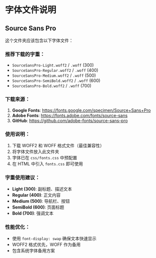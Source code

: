 # 字体文件说明

## Source Sans Pro

这个文件夹应该包含以下字体文件：

### 推荐下载的字重：
- `SourceSansPro-Light.woff2` / `.woff` (300)
- `SourceSansPro-Regular.woff2` / `.woff` (400) 
- `SourceSansPro-Medium.woff2` / `.woff` (500)
- `SourceSansPro-SemiBold.woff2` / `.woff` (600)
- `SourceSansPro-Bold.woff2` / `.woff` (700)

### 下载来源：
1. **Google Fonts**: https://fonts.google.com/specimen/Source+Sans+Pro
2. **Adobe Fonts**: https://fonts.adobe.com/fonts/source-sans
3. **GitHub**: https://github.com/adobe-fonts/source-sans-pro

### 使用说明：
1. 下载 WOFF2 和 WOFF 格式文件（最佳兼容性）
2. 将字体文件放入此文件夹
3. 字体已在 `css/fonts.css` 中预配置
4. 在 HTML 中引入 `fonts.css` 即可使用

### 字重使用建议：
- **Light (300)**: 副标题、描述文本
- **Regular (400)**: 正文内容
- **Medium (500)**: 导航栏、按钮
- **SemiBold (600)**: 页面标题
- **Bold (700)**: 强调文本

### 性能优化：
- 使用 `font-display: swap` 确保文本快速显示
- WOFF2 格式优先，WOFF 作为备用
- 包含系统字体备用方案